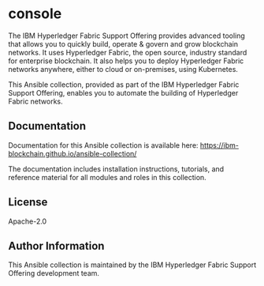 # console

The IBM Hyperledger Fabric Support Offering provides advanced tooling that allows you to quickly build, operate & govern and grow blockchain networks. It uses Hyperledger Fabric, the open source, industry standard for enterprise blockchain. It also helps you to deploy Hyperledger Fabric networks anywhere, either to cloud or on-premises, using Kubernetes.

This Ansible collection, provided as part of the IBM Hyperledger Fabric Support Offering, enables you to automate the building of Hyperledger Fabric networks.

## Documentation

Documentation for this Ansible collection is available here: https://ibm-blockchain.github.io/ansible-collection/

The documentation includes installation instructions, tutorials, and reference material for all modules and roles in this collection.

## License

Apache-2.0

## Author Information

This Ansible collection is maintained by the IBM Hyperledger Fabric Support Offering development team.